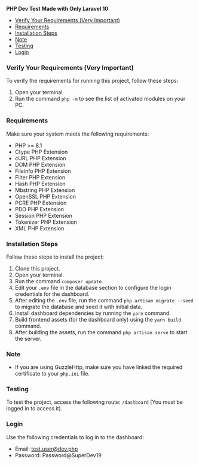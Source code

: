 **PHP Dev Test Made with Only Laravel 10**
- [Verify Your Requirements (Very Important)](#verify-your-requirements-very-important)
- [Requirements](#requirements)
- [Installation Steps](#installation-steps)
- [Note](#note)
- [Testing](#testing)
- [Login](#login)

### Verify Your Requirements (Very Important)
To verify the requirements for running this project, follow these steps:
1. Open your terminal.
2. Run the command `php -m` to see the list of activated modules on your PC.

### Requirements
Make sure your system meets the following requirements:
- PHP >= 8.1
- Ctype PHP Extension
- cURL PHP Extension
- DOM PHP Extension
- Fileinfo PHP Extension
- Filter PHP Extension
- Hash PHP Extension
- Mbstring PHP Extension
- OpenSSL PHP Extension
- PCRE PHP Extension
- PDO PHP Extension
- Session PHP Extension
- Tokenizer PHP Extension
- XML PHP Extension

### Installation Steps
Follow these steps to install the project:
1. Clone this project.
2. Open your terminal.
3. Run the command `composer update`.
4. Edit your `.env` file in the database section to configure the login credentials for the dashboard.
5. After editing the `.env` file, run the command `php artisan migrate --seed` to migrate the database and seed it with initial data.
6. Install dashboard dependencies by running the `yarn` command.
7. Build frontend assets (for the dashboard only) using the `yarn build` command.
8. After building the assets, run the command `php artisan serve` to start the server.

### Note
- If you are using GuzzleHttp, make sure you have linked the required certificate to your `php.ini` file.

### Testing
To test the project, access the following route: `/dashboard` (You must be logged in to access it).

### Login
Use the following credentials to log in to the dashboard:
- Email: test.user@dev.php
- Password: Password@SuperDev19
